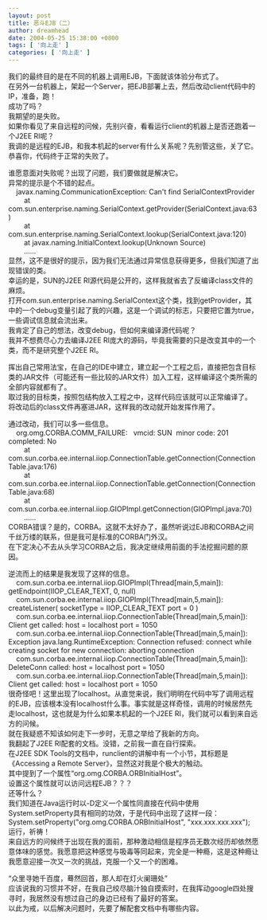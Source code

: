```yaml
---
layout: post
title: 恶斗EJB（二）
author: dreamhead
date: 2004-05-25 15:38:00 +0800
tags: [ '向上走' ]
categories: [ '向上走' ]
---
```


我们的最终目的是在不同的机器上调用EJB，下面就该体验分布式了。  
在另外一台机器上，架起一个Server，把EJB部署上去，然后改动client代码中的IP，准备，跑！  
成功了吗？  
我期望的是失败。  
如果你看见了来自远程的问候，先别兴奋，看看运行client的机器上是否还跑着一个J2EE RI呢？  
我调的是远程的EJB，和我本机起的server有什么关系呢？先别管这些，关了它。  
恭喜你，代码终于正常的失败了。

谁愿意面对失败呢？出现了问题，我们要做就是解决它。  
异常的提示是个不错的起点。  
&nbsp;&nbsp;&nbsp; javax.naming.CommunicationException: Can't find SerialContextProvider  
&nbsp;&nbsp;&nbsp;&nbsp;&nbsp;&nbsp;&nbsp; at com.sun.enterprise.naming.SerialContext.getProvider(SerialContext.java:63)  
&nbsp;&nbsp;&nbsp;&nbsp;&nbsp;&nbsp;&nbsp; at com.sun.enterprise.naming.SerialContext.lookup(SerialContext.java:120)  
&nbsp;&nbsp;&nbsp;&nbsp;&nbsp;&nbsp;&nbsp; at javax.naming.InitialContext.lookup(Unknown Source)  
&nbsp;&nbsp;&nbsp;&nbsp;&nbsp;&nbsp;&nbsp; ……  
显然，这不是很好的提示，因为我们无法通过异常信息获得更多，但我们知道了出现错误的类。  
幸运的是，SUN的J2EE RI源代码是公开的，这样我就省去了反编译class文件的麻烦。  
打开com.sun.enterprise.naming.SerialContext这个类，找到getProvider，其中的一个debug变量引起了我的兴趣，这是一个调试的标志，只要把它置为true，一些调试信息就会流出来。  
我肯定了自己的想法，改变debug，但如何来编译源代码呢？  
我并不想费尽心力去编译J2EE RI庞大的源码，毕竟我需要的只是改变其中的一个类，而不是研究整个J2EE RI。

挥出自己常用法宝，在自己的IDE中建立，建立起一个工程之后，直接把包含目标类的JAR文件（可能还有一些比较的JAR文件）加入工程，这样编译这个类所需的全部内容就都有了。  
取过我的目标类，按照包结构放入工程之中，这样代码应该就可以正常编译了。  
将改动后的class文件再塞进JAR，这样我的改动就开始发挥作用了。

通过改动，我们可以多一些信息。  
&nbsp;&nbsp;&nbsp; org.omg.CORBA.COMM\_FAILURE:&nbsp;&nbsp; vmcid: SUN&nbsp; minor code: 201&nbsp; completed: No  
&nbsp;&nbsp;&nbsp;&nbsp;&nbsp;&nbsp;&nbsp; at com.sun.corba.ee.internal.iiop.ConnectionTable.getConnection(ConnectionTable.java:176)  
&nbsp;&nbsp;&nbsp;&nbsp;&nbsp;&nbsp;&nbsp; at com.sun.corba.ee.internal.iiop.ConnectionTable.getConnection(ConnectionTable.java:68)  
&nbsp;&nbsp;&nbsp;&nbsp;&nbsp;&nbsp;&nbsp; at com.sun.corba.ee.internal.iiop.GIOPImpl.getConnection(GIOPImpl.java:70)  
&nbsp;&nbsp;&nbsp;&nbsp;&nbsp;&nbsp;&nbsp; ……  
CORBA错误？是的，CORBA。这就不太好办了，虽然听说过EJB和CORBA之间千丝万缕的联系，但是我可是标准的CORBA门外汉。  
在下定决心不去从头学习CORBA之后，我决定继续用前面的手法挖掘问题的原因。

逆流而上的结果是我发现了这样的信息。  
&nbsp;&nbsp;&nbsp; com.sun.corba.ee.internal.iiop.GIOPImpl(Thread[main,5,main]): getEndpoint(IIOP\_CLEAR\_TEXT, 0, null)  
&nbsp;&nbsp;&nbsp; com.sun.corba.ee.internal.iiop.GIOPImpl(Thread[main,5,main]): createListener( socketType = IIOP\_CLEAR\_TEXT port = 0 )  
&nbsp;&nbsp;&nbsp; com.sun.corba.ee.internal.iiop.ConnectionTable(Thread[main,5,main]): Client get called: host = localhost port = 1050  
&nbsp;&nbsp;&nbsp; com.sun.corba.ee.internal.iiop.ConnectionTable(Thread[main,5,main]): Exception java.lang.RuntimeException: Connection refused: connect while creating socket for new connection: aborting connection  
&nbsp;&nbsp;&nbsp; com.sun.corba.ee.internal.iiop.ConnectionTable(Thread[main,5,main]): DeleteConn called: host = localhost port = 1050  
&nbsp;&nbsp;&nbsp; com.sun.corba.ee.internal.iiop.ConnectionTable(Thread[main,5,main]): Client get called: host = localhost port = 1050  
很奇怪吧！这里出现了localhost。从直觉来说，我们明明在代码中写了调用远程的EJB，应该根本没有localhost什么事。事实就是这样奇怪，调用的时候居然先走localhost，这也就是为什么如果本机起的一个J2EE RI，我们就可以看到来自远方的问候。  
就在我疑惑不知该如何走下一步时，无意之举给了我新的方向。  
我翻起了J2EE RI配套的文档。没错，之前我一直在自行探索。  
在J2EE SDK Tools的文档中，runclient的讲解中有一个小节，其标题是《Accessing a Remote Server》，显然这对我是个极大的触动。  
其中提到了一个属性“org.omg.CORBA.ORBInitialHost”。  
设置这个属性就可以访问远程EJB？？？  
还等什么？  
我们知道在Java运行时以-D定义一个属性同直接在代码中使用System.setProperty具有相同的功效，于是代码中出现了这样一段：  
System.setProperty("org.omg.CORBA.ORBInitialHost", "xxx.xxx.xxx.xxx");  
运行，祈祷！  
来自远方的问候终于出现在我的面前，那种激动相信是程序员无数次经历却依然愿意体味的感觉。我愿意把这种感觉与吸毒等同起来，完全是一种瘾，这是这种瘾让我愿意迎接一次又一次的挑战，克服一个又一个的困难。

“众里寻她千百度，蓦然回首，那人却在灯火阑珊处”  
应该说我的习惯并不好，在我自己绞尽脑汁独自摸索时，在我挥动google四处搜寻时，我居然没有想过自己的身边已经有了最好的答案。  
以此为戒，以后解决问题时，先要了解配套文档中有哪些内容。


